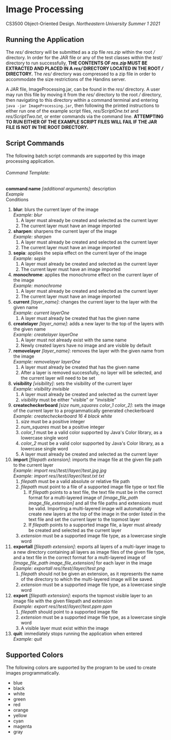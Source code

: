 # Image Processing

CS3500 Object-Oriented Design. _Northeastern University Summer 1 2021_

## Running the Application

The _res/_ directory will be submitted as a zip file _res.zip_ within the root _/_ directory. In
order for the JAR file or any of the test classes within the _test/_ directory to run
successfully, **THE CONTENTS OF _res.zip_ MUST BE EXTRACTED AND PLACED IN A _res/_ DIRECTORY LOCATED
IN THE ROOT _/_ DIRECTORY.** The _res/_ directory was compressed to a zip file in order to
accommodate the size restrictions of the Handins server.

A JAR file, ImageProcessing.jar, can be found in the _res/_ directory. A user may run this file by
moving it from the _res/_ directory to the root _/_ directory, then navigating to this directory
within a command terminal and entering `java -jar ImageProcessing.jar`, then following the printed
instructions to either run one of the example script files, _res/ScriptOne.txt_ and
_res/ScriptTwo.txt_, or enter commands via the command line. **ATTEMPTING TO RUN EITHER OF THE
EXAMPLE SCRIPT FILES WILL FAIL IF THE JAR FILE IS NOT IN THE ROOT DIRECTORY.**

## Script Commands

The following batch script commands are supported by this image processing application.

###### Command Template:

**command name** _[additional arguments]_: description  
_Example_  
Conditions

1. **blur**: blurs the current layer of the image  
   _Example: blur_
    1. A layer must already be created and selected as the current layer
    2. The current layer must have an image imported
2. **sharpen**: sharpens the current layer of the image  
   _Example: sharpen_
    1. A layer must already be created and selected as the current layer
    2. The current layer must have an image imported
3. **sepia**: applies the sepia effect on the current layer of the image  
   _Example: sepia_
    1. A layer must already be created and selected as the current layer
    2. The current layer must have an image imported
4. **monochrome**: applies the monochrome effect on the current layer of the image  
   _Example: monochrome_
    1. A layer must already be created and selected as the current layer
    2. The current layer must have an image imported
5. **current** _[layer_name]_: changes the current layer to the layer with the given name  
   _Example: current layerOne_
    1. A layer must already be created that has the given name
6. **createlayer** _[layer_name]_: adds a new layer to the top of the layers with the given name  
   _Example: createlayer layerOne_
    1. A layer must not already exist with the same name
    2. Newly created layers have no image and are visible by default
7. **removelayer** _[layer_name]_: removes the layer with the given name from the image  
   _Example: removelayer layerOne_
    1. A layer must already be created that has the given name
    2. After a layer is removed successfully, no layer will be selected, and the current layer will
       need to be set
8. **visibility** _[visibility]_: sets the visibility of the current layer  
   _Example: visibility invisible_
    1. A layer must already be created and selected as the current layer
    2. _visibility_ must be either "visible" or "invisible"
9. **createcheckerboard** _[size num_squares color_1 color_2]_: sets the image of the current layer
   to a programmatically generated checkerboard  
   _Example: createcheckerboard 16 4 black white_
    1. _size_ must be a positive integer
    2. _num_squares_ must be a positive integer
    3. _color_1_ must be a valid color supported by Java's Color library, as a lowercase single word
    4. _color_2_ must be a valid color supported by Java's Color library, as a lowercase single word
    5. A layer must already be created and selected as the current layer
10. **import** _[filepath extension]_: imports the image file at the given file path to the current
    layer  
    _Example: import res//test//layer//test.jpg jpg_  
    _Example: import res//test//layer//test.txt txt_
    1. _filepath_ must be a valid absolute or relative file path
    2. _filepath_ must point to a file of a supported image file type or text file
        1. If _filepath_ points to a text file, the text file must be in the correct format for a
           multi-layered image of _[image_file_path image_file_extension]_ and all the file paths
           and extensions must be valid. Importing a multi-layered image will automatically create
           new layers at the top of the image in the order listed in the text file and set the
           current layer to the topmost layer
        2. If _filepath_ points to a supported image file, a layer must already be created and
           selected as the current layer
    3. _extension_ must be a supported image file type, as a lowercase single word
11. **exportall** _[filepath extension]_: exports all layers of a multi-layer image to a new
    directory containing all layers as image files of the given file type, and a text file in the
    correct format for a multi-layered image of _[image_file_path image_file_extension]_ for each
    layer in the image  
    _Example: exportall res//test//layer//test png_
    1. _filepath_ should not be given an extension, as it represents the name of the directory to
       which the multi-layered image will be saved.
    2. _extension_ must be a supported image file type, as a lowercase single word
12. **export** _[filepath extension]_: exports the topmost visible layer to an image file with the
    given filepath and extension  
    _Example: export res//test//layer//test.ppm ppm_
    1. _filepath_ should point to a supported image file
    2. _extension_ must be a supported image file type, as a lowercase single word
    3. A visible layer must exist within the image
13. **quit**: immediately stops running the application when entered  
    _Example: quit_

## Supported Colors

The following colors are supported by the program to be used to create images programmatically.

- blue
- black
- white
- green
- red
- orange
- yellow
- cyan
- magenta
- gray
